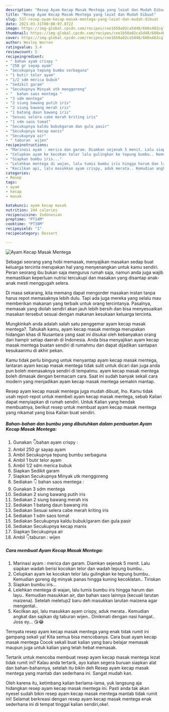```yaml
---
description: "Resep Ayam Kecap Masak Mentega yang lezat dan Mudah Dibuat"
title: "Resep Ayam Kecap Masak Mentega yang lezat dan Mudah Dibuat"
slug: 537-resep-ayam-kecap-masak-mentega-yang-lezat-dan-mudah-dibuat
date: 2021-03-31T00:08:07.872Z
image: https://img-global.cpcdn.com/recipes/cee1b50a02ca5d48/680x482cq70/ayam-kecap-masak-mentega-foto-resep-utama.jpg
thumbnail: https://img-global.cpcdn.com/recipes/cee1b50a02ca5d48/680x482cq70/ayam-kecap-masak-mentega-foto-resep-utama.jpg
cover: https://img-global.cpcdn.com/recipes/cee1b50a02ca5d48/680x482cq70/ayam-kecap-masak-mentega-foto-resep-utama.jpg
author: Wesley Warren
ratingvalue: 3.4
reviewcount: 5
recipeingredient:
- " bahan ayam crispy "
- "250 gr sayap ayam"
- "Secukupnya tepung bumbu serbaguna"
- "1 butir telor ayam"
- "1/2 sdm merica bubuk"
- "Sedikit garam"
- "Secukupnya Minyak utk menggoreng"
- "  bahan saos mentega "
- "3 sdm mentega"
- "2 siung bawang putih iris"
- "2 siung bawang merah iris"
- "1 batang daun bawang iris"
- "Sesuai selera cabe merah kriting iris"
- "1 sdm saos tomat"
- "Secukupnya kaldu bubukgaram dan gula pasir"
- "Secukupnya kecap manis"
- "Secukupnya air"
- " taburan  wijen"
recipeinstructions:
- "Marinasi ayam : merica dan garam. Diamkan sejenak 5 menit. Lalu siapkan wadah berisi kocokan telor dan wadah tepung bumbu.."
- "Celupkan ayam ke kocokan telor lalu gulingkan ke tepung bumbu.. Kemudian goreng dg minyak panas hingga kuning kecoklatan.. Tiriskan"
- "Siapkan bumbu iris..."
- "Lelehkan mentega di wajan, lalu tumis bumbu iris hingga harum dan layu.. Kemudian masukkan air, dan bahan saos lainnya (kecuali larutan maizena). Setelah meletup2 baru deh masukkan larutan maizena agar mengental.."
- "Kecilkan api, lalu masukkan ayam crispy, aduk merata.. Kemudian angkat dan sajikan dg taburan wijen.. Dinikmati dengan nasi hangat.. Joss ey... 😘😂"
categories:
- Resep
tags:
- ayam
- kecap
- masak

katakunci: ayam kecap masak 
nutrition: 244 calories
recipecuisine: Indonesian
preptime: "PT14M"
cooktime: "PT38M"
recipeyield: "1"
recipecategory: Dessert

---
```



![Ayam Kecap Masak Mentega](https://img-global.cpcdn.com/recipes/cee1b50a02ca5d48/680x482cq70/ayam-kecap-masak-mentega-foto-resep-utama.jpg)

Sebagai seorang yang hobi memasak, menyajikan masakan sedap buat keluarga tercinta merupakan hal yang menyenangkan untuk kamu sendiri. Peran seorang ibu bukan saja mengurus rumah saja, namun anda juga wajib memastikan keperluan nutrisi tercukupi dan masakan yang disantap anak-anak mesti menggugah selera.

Di masa  sekarang, kita memang dapat mengorder masakan instan tanpa harus repot memasaknya lebih dulu. Tapi ada juga mereka yang selalu mau memberikan makanan yang terbaik untuk orang tercintanya. Pasalnya, memasak yang diolah sendiri akan jauh lebih bersih dan bisa menyesuaikan masakan tersebut sesuai dengan makanan kesukaan keluarga tercinta. 



Mungkinkah anda adalah salah satu penggemar ayam kecap masak mentega?. Tahukah kamu, ayam kecap masak mentega merupakan hidangan khas di Nusantara yang saat ini disukai oleh kebanyakan orang dari hampir setiap daerah di Indonesia. Anda bisa menyajikan ayam kecap masak mentega buatan sendiri di rumahmu dan dapat dijadikan santapan kesukaanmu di akhir pekan.

Kamu tidak perlu bingung untuk menyantap ayam kecap masak mentega, lantaran ayam kecap masak mentega tidak sulit untuk dicari dan juga anda pun boleh memasaknya sendiri di tempatmu. ayam kecap masak mentega boleh dimasak dengan bermacam cara. Saat ini sudah banyak sekali cara modern yang menjadikan ayam kecap masak mentega semakin mantap.

Resep ayam kecap masak mentega juga mudah dibuat, lho. Kamu tidak usah repot-repot untuk membeli ayam kecap masak mentega, sebab Kalian dapat menyiapkan di rumah sendiri. Untuk Kalian yang hendak membuatnya, berikut resep untuk membuat ayam kecap masak mentega yang nikamat yang bisa Kalian buat sendiri.

<!--inarticleads1-->

##### Bahan-bahan dan bumbu yang dibutuhkan dalam pembuatan Ayam Kecap Masak Mentega:

1. Gunakan  👇bahan ayam crispy :
1. Ambil 250 gr sayap ayam
1. Ambil Secukupnya tepung bumbu serbaguna
1. Ambil 1 butir telor ayam
1. Ambil 1/2 sdm merica bubuk
1. Siapkan Sedikit garam
1. Siapkan Secukupnya Minyak utk menggoreng
1. Sediakan  👇 bahan saos mentega :
1. Gunakan 3 sdm mentega
1. Sediakan 2 siung bawang putih iris
1. Sediakan 2 siung bawang merah iris
1. Sediakan 1 batang daun bawang iris
1. Sediakan Sesuai selera cabe merah kriting iris
1. Sediakan 1 sdm saos tomat
1. Sediakan Secukupnya kaldu bubuk/garam dan gula pasir
1. Sediakan Secukupnya kecap manis
1. Siapkan Secukupnya air
1. Ambil  👇taburan : wijen




<!--inarticleads2-->

##### Cara membuat Ayam Kecap Masak Mentega:

1. Marinasi ayam : merica dan garam. Diamkan sejenak 5 menit. Lalu siapkan wadah berisi kocokan telor dan wadah tepung bumbu..
1. Celupkan ayam ke kocokan telor lalu gulingkan ke tepung bumbu.. Kemudian goreng dg minyak panas hingga kuning kecoklatan.. Tiriskan
1. Siapkan bumbu iris...
1. Lelehkan mentega di wajan, lalu tumis bumbu iris hingga harum dan layu.. Kemudian masukkan air, dan bahan saos lainnya (kecuali larutan maizena). Setelah meletup2 baru deh masukkan larutan maizena agar mengental..
1. Kecilkan api, lalu masukkan ayam crispy, aduk merata.. Kemudian angkat dan sajikan dg taburan wijen.. Dinikmati dengan nasi hangat.. Joss ey... 😘😂




Ternyata resep ayam kecap masak mentega yang enak tidak rumit ini gampang sekali ya! Kita semua bisa mencobanya. Cara buat ayam kecap masak mentega Cocok sekali buat kalian yang baru belajar memasak maupun juga untuk kalian yang telah hebat memasak.

Tertarik untuk mencoba membuat resep ayam kecap masak mentega lezat tidak rumit ini? Kalau anda tertarik, ayo kalian segera buruan siapkan alat dan bahan-bahannya, setelah itu bikin deh Resep ayam kecap masak mentega yang mantab dan sederhana ini. Sangat mudah kan. 

Oleh karena itu, ketimbang kalian berlama-lama, yuk langsung aja hidangkan resep ayam kecap masak mentega ini. Pasti anda tak akan nyesel sudah bikin resep ayam kecap masak mentega mantab tidak rumit ini! Selamat berkreasi dengan resep ayam kecap masak mentega enak sederhana ini di tempat tinggal kalian sendiri,oke!.

